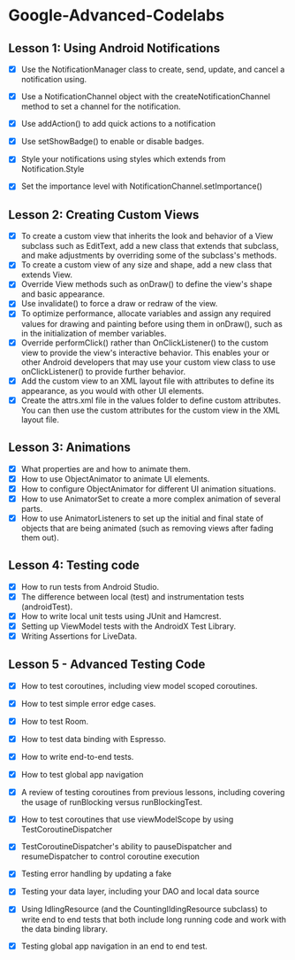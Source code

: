 # Google-Advanced-Codelabs

## Lesson 1: Using Android Notifications
- [x] Use the NotificationManager class to create, send, update, and cancel a notification using. 
- [x] Use a NotificationChannel object with the createNotificationChannel method to set a channel for the notification.
- [x] Use addAction() to add quick actions to a notification
- [x] Use setShowBadge() to enable or disable badges.
- [x] Style your notifications using styles which extends from Notification.Style
- [x] Set the importance level with NotificationChannel.setImportance()


## Lesson 2: Creating Custom Views
- [x] To create a custom view that inherits the look and behavior of a View subclass such as EditText, add a new class that extends that subclass, and make adjustments by overriding some of the subclass's methods.
- [x] To create a custom view of any size and shape, add a new class that extends View.
- [x] Override View methods such as onDraw() to define the view's shape and basic appearance.
- [x] Use invalidate() to force a draw or redraw of the view.
- [x] To optimize performance, allocate variables and assign any required values for drawing and painting before using them in onDraw(), such as in the initialization of member variables.
- [x] Override performClick() rather than OnClickListener() to the custom view to provide the view's interactive behavior. This enables your or other Android developers that may use your custom view class to use onClickListener() to provide further behavior.
- [x] Add the custom view to an XML layout file with attributes to define its appearance, as you would with other UI elements.
- [x] Create the attrs.xml file in the values folder to define custom attributes. You can then use the custom attributes for the custom view in the XML layout file.

## Lesson 3: Animations
- [x] What properties are and how to animate them.
- [x] How to use ObjectAnimator to animate UI elements.
- [x] How to configure ObjectAnimator for different UI animation situations.
- [x] How to use AnimatorSet to create a more complex animation of several parts.
- [x] How to use AnimatorListeners to set up the initial and final state of objects that are being animated (such as removing views after fading them out).

## Lesson 4: Testing code
- [x] How to run tests from Android Studio.
- [x] The difference between local (test) and instrumentation tests (androidTest).
- [x] How to write local unit tests using JUnit and Hamcrest.
- [x] Setting up ViewModel tests with the AndroidX Test Library.
- [x] Writing Assertions for LiveData.

## Lesson 5 - Advanced Testing Code

- [x] How to test coroutines, including view model scoped coroutines.
- [x] How to test simple error edge cases.
- [x] How to test Room.
- [x] How to test data binding with Espresso.
- [x] How to write end-to-end tests.
- [x] How to test global app navigation
- [x] A review of testing coroutines from previous lessons, including covering the usage of runBlocking versus runBlockingTest.
- [x] How to test coroutines that use viewModelScope by using TestCoroutineDispatcher
- [x] TestCoroutineDispatcher's ability to pauseDispatcher and resumeDispatcher to control coroutine execution
- [x] Testing error handling by updating a fake
- [x] Testing your data layer, including your DAO and local data source
- [x] Using IdlingResource (and the CountingIldingResource subclass) to write end to end tests that both include long running code and work with the data binding library.
- [x] Testing global app navigation in an end to end test.



